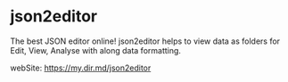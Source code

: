 # json2editor

The best JSON editor online!
json2editor helps to view data as folders for Edit, View, Analyse with along data formatting.

webSite: https://my.dir.md/json2editor
